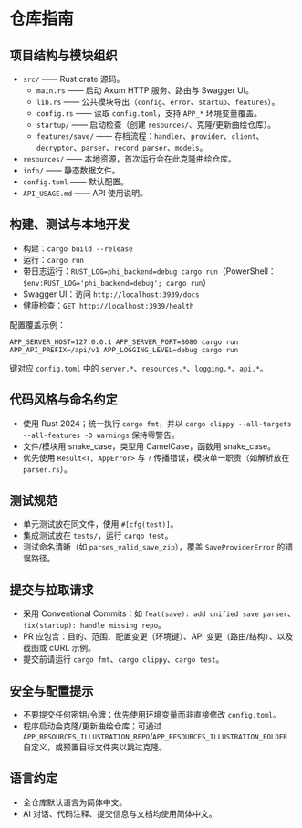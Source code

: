 # 仓库指南

## 项目结构与模块组织
- `src/` —— Rust crate 源码。
  - `main.rs` —— 启动 Axum HTTP 服务、路由与 Swagger UI。
  - `lib.rs` —— 公共模块导出（`config`、`error`、`startup`、`features`）。
  - `config.rs` —— 读取 `config.toml`，支持 `APP_*` 环境变量覆盖。
  - `startup/` —— 启动检查（创建 `resources/`、克隆/更新曲绘仓库）。
  - `features/save/` —— 存档流程：`handler`、`provider`、`client`、`decryptor`、`parser`、`record_parser`、`models`。
- `resources/` —— 本地资源，首次运行会在此克隆曲绘仓库。
- `info/` —— 静态数据文件。
- `config.toml` —— 默认配置。
- `API_USAGE.md` —— API 使用说明。

## 构建、测试与本地开发
- 构建：`cargo build --release`
- 运行：`cargo run`
- 带日志运行：`RUST_LOG=phi_backend=debug cargo run`（PowerShell：`$env:RUST_LOG='phi_backend=debug'; cargo run`）
- Swagger UI：访问 `http://localhost:3939/docs`
- 健康检查：`GET http://localhost:3939/health`

配置覆盖示例：
```
APP_SERVER_HOST=127.0.0.1 APP_SERVER_PORT=8080 cargo run
APP_API_PREFIX=/api/v1 APP_LOGGING_LEVEL=debug cargo run
```
键对应 `config.toml` 中的 `server.*`、`resources.*`、`logging.*`、`api.*`。

## 代码风格与命名约定
- 使用 Rust 2024；统一执行 `cargo fmt`，并以 `cargo clippy --all-targets --all-features -D warnings` 保持零警告。
- 文件/模块用 snake_case，类型用 CamelCase，函数用 snake_case。
- 优先使用 `Result<T, AppError>` 与 `?` 传播错误，模块单一职责（如解析放在 `parser.rs`）。

## 测试规范
- 单元测试放在同文件，使用 `#[cfg(test)]`。
- 集成测试放在 `tests/`，运行 `cargo test`。
- 测试命名清晰（如 `parses_valid_save_zip`），覆盖 `SaveProviderError` 的错误路径。

## 提交与拉取请求
- 采用 Conventional Commits：如 `feat(save): add unified save parser`、`fix(startup): handle missing repo`。
- PR 应包含：目的、范围、配置变更（环境键）、API 变更（路由/结构）、以及截图或 cURL 示例。
- 提交前请运行 `cargo fmt`、`cargo clippy`、`cargo test`。

## 安全与配置提示
- 不要提交任何密钥/令牌；优先使用环境变量而非直接修改 `config.toml`。
- 程序启动会克隆/更新曲绘仓库；可通过 `APP_RESOURCES_ILLUSTRATION_REPO`/`APP_RESOURCES_ILLUSTRATION_FOLDER` 自定义，或预置目标文件夹以跳过克隆。

## 语言约定
- 全仓库默认语言为简体中文。
- AI 对话、代码注释、提交信息与文档均使用简体中文。
